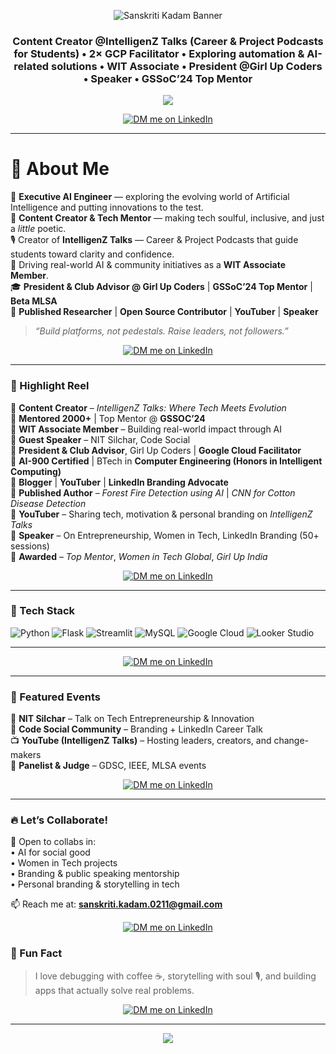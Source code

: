 <p align="center">
  <img src="https://share.creavite.co/6831d70bf271097f92af481e.gif" alt="Sanskriti Kadam Banner"/>
</p>

<h3 align="center">Content Creator @IntelligenZ Talks (Career & Project Podcasts for Students) • 2× GCP Facilitator • Exploring automation & AI-related solutions • WIT Associate • President @Girl Up Coders • Speaker • GSSoC’24 Top Mentor</h3>

<p align="center">
  <img src="https://readme-typing-svg.herokuapp.com/?lines=Let%E2%80%99s+build+something+that+matters;Teach.+Learn.+Evolve.+Rise+Like+A+Phoenix&center=true&width=500&height=45&color=FF0000">
</p>


<p align="center">
  <a href="https://www.linkedin.com/in/sanskritikadam" target="_blank">
    <img src="https://img.shields.io/badge/Want%20me%20as%20a%20Speaker%20or%20Mentor%3F-DM%20me%20on%20LinkedIn-blue?style=for-the-badge&logo=linkedin" alt="DM me on LinkedIn"/>
  </a>
</p>

---

# 👑 About Me  

💼 **Executive AI Engineer** — exploring the evolving world of Artificial Intelligence and putting innovations to the test.  
🚀 **Content Creator & Tech Mentor** — making tech soulful, inclusive, and just a *little* poetic.  
🎙️ Creator of **IntelligenZ Talks** — Career & Project Podcasts that guide students toward clarity and confidence.  
🌱 Driving real-world AI & community initiatives as a **WIT Associate Member**.  
🎓 **President & Club Advisor @ Girl Up Coders** | **GSSoC’24 Top Mentor** | **Beta MLSA**  
🧠 **Published Researcher** | **Open Source Contributor** | **YouTuber** | **Speaker**  

> _“Build platforms, not pedestals. Raise leaders, not followers.”_

<p align="center">
  <a href="https://www.linkedin.com/in/sanskritikadam" target="_blank">
    <img src="https://img.shields.io/badge/Want%20me%20as%20a%20Speaker%20or%20Mentor%3F-DM%20me%20on%20LinkedIn-blue?style=for-the-badge&logo=linkedin" alt="DM me on LinkedIn"/>
  </a>
</p>

---

### 🌟 Highlight Reel

📌 **Content Creator** – *IntelligenZ Talks: Where Tech Meets Evolution*  
📌 **Mentored 2000+** | Top Mentor @ **GSSOC’24**  
📌 **WIT Associate Member** – Building real-world impact through AI  
📌 **Guest Speaker** – NIT Silchar, Code Social  
📌 **President & Club Advisor**, Girl Up Coders | **Google Cloud Facilitator**  
📌 **AI-900 Certified** | BTech in **Computer Engineering (Honors in Intelligent Computing)**  
📌 **Blogger** | **YouTuber** | **LinkedIn Branding Advocate**  
📌 **Published Author** – *Forest Fire Detection using AI* | *CNN for Cotton Disease Detection*  
📌 **YouTuber** – Sharing tech, motivation & personal branding on *IntelligenZ Talks*  
📌 **Speaker** – On Entrepreneurship, Women in Tech, LinkedIn Branding (50+ sessions)  
📌 **Awarded** – *Top Mentor*, *Women in Tech Global*, *Girl Up India*

<p align="center">
  <a href="https://www.linkedin.com/in/sanskritikadam" target="_blank">
    <img src="https://img.shields.io/badge/Want%20me%20as%20a%20Speaker%20or%20Mentor%3F-DM%20me%20on%20LinkedIn-blue?style=for-the-badge&logo=linkedin" alt="DM me on LinkedIn"/>
  </a>
</p>

---

### 🧰 Tech Stack

![Python](https://img.shields.io/badge/Python-3776AB?style=for-the-badge&logo=python&logoColor=white)
![Flask](https://img.shields.io/badge/Flask-black?style=for-the-badge&logo=flask&logoColor=white)
![Streamlit](https://img.shields.io/badge/Streamlit-FF4B4B?style=for-the-badge&logo=streamlit&logoColor=white)
![MySQL](https://img.shields.io/badge/MySQL-4479A1?style=for-the-badge&logo=mysql&logoColor=white)
![Google Cloud](https://img.shields.io/badge/Google%20Cloud-4285F4?style=for-the-badge&logo=googlecloud&logoColor=white)
![Looker Studio](https://img.shields.io/badge/Looker%20Studio-3B6EBF?style=for-the-badge&logo=googleanalytics&logoColor=white)

---
<p align="center">
  <a href="https://www.linkedin.com/in/sanskritikadam" target="_blank">
    <img src="https://img.shields.io/badge/Want%20me%20as%20a%20Speaker%20or%20Mentor%3F-DM%20me%20on%20LinkedIn-blue?style=for-the-badge&logo=linkedin" alt="DM me on LinkedIn"/>
  </a>
</p>

---

### 📢 Featured Events

🎤 **NIT Silchar** – Talk on Tech Entrepreneurship & Innovation  
🎤 **Code Social Community** – Branding + LinkedIn Career Talk  
📺 **YouTube (IntelligenZ Talks)** – Hosting leaders, creators, and change-makers  
🎤 **Panelist & Judge** – GDSC, IEEE, MLSA events

<p align="center">
  <a href="https://www.linkedin.com/in/sanskritikadam" target="_blank">
    <img src="https://img.shields.io/badge/Want%20me%20as%20a%20Speaker%20or%20Mentor%3F-DM%20me%20on%20LinkedIn-blue?style=for-the-badge&logo=linkedin" alt="DM me on LinkedIn"/>
  </a>
</p>

---

### 🔥 Let’s Collaborate!

🤝 Open to collabs in:  
• AI for social good  
• Women in Tech projects  
• Branding & public speaking mentorship  
• Personal branding & storytelling in tech

📫 Reach me at: **sanskriti.kadam.0211@gmail.com**  

<p align="center">
  <a href="https://www.linkedin.com/in/sanskritikadam" target="_blank">
    <img src="https://img.shields.io/badge/Want%20me%20as%20a%20Speaker%20or%20Mentor%3F-DM%20me%20on%20LinkedIn-blue?style=for-the-badge&logo=linkedin" alt="DM me on LinkedIn"/>
  </a>
</p>




### 🌈 Fun Fact

> I love debugging with coffee ☕, storytelling with soul 🎙️, and building apps that actually solve real problems.

<p align="center">
  <a href="https://www.linkedin.com/in/sanskritikadam" target="_blank">
    <img src="https://img.shields.io/badge/Want%20me%20as%20a%20Speaker%20or%20Mentor%3F-DM%20me%20on%20LinkedIn-blue?style=for-the-badge&logo=linkedin" alt="DM me on LinkedIn"/>
  </a>
</p>

---

<p align="center">
  <img src="https://readme-typing-svg.herokuapp.com/?lines=Teach.+Learn.+Evolve.;Join+the+Legacy+with+SK&center=true&width=500&height=45&color=FF0000">
</p>
